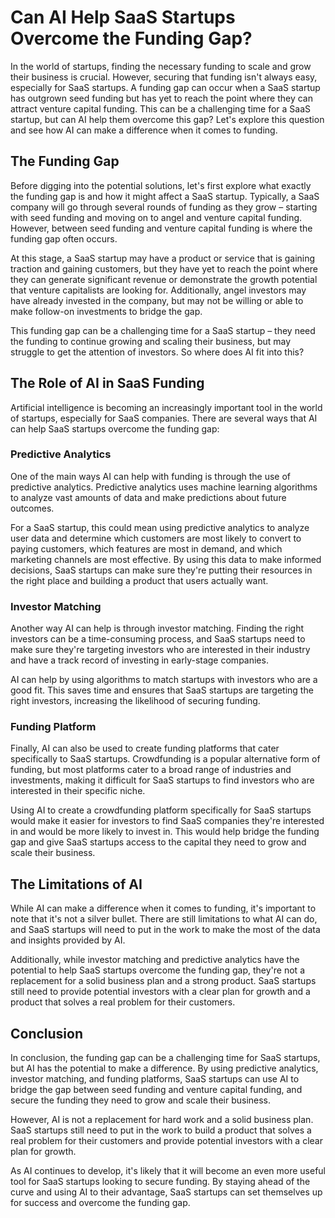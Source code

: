 # Can AI Help SaaS Startups Overcome the Funding Gap?

In the world of startups, finding the necessary funding to scale and grow their business is crucial. However, securing that funding isn't always easy, especially for SaaS startups. A funding gap can occur when a SaaS startup has outgrown seed funding but has yet to reach the point where they can attract venture capital funding. This can be a challenging time for a SaaS startup, but can AI help them overcome this gap? Let's explore this question and see how AI can make a difference when it comes to funding.

## The Funding Gap

Before digging into the potential solutions, let's first explore what exactly the funding gap is and how it might affect a SaaS startup. Typically, a SaaS company will go through several rounds of funding as they grow – starting with seed funding and moving on to angel and venture capital funding. However, between seed funding and venture capital funding is where the funding gap often occurs. 

At this stage, a SaaS startup may have a product or service that is gaining traction and gaining customers, but they have yet to reach the point where they can generate significant revenue or demonstrate the growth potential that venture capitalists are looking for. Additionally, angel investors may have already invested in the company, but may not be willing or able to make follow-on investments to bridge the gap. 

This funding gap can be a challenging time for a SaaS startup – they need the funding to continue growing and scaling their business, but may struggle to get the attention of investors. So where does AI fit into this?

## The Role of AI in SaaS Funding

Artificial intelligence is becoming an increasingly important tool in the world of startups, especially for SaaS companies. There are several ways that AI can help SaaS startups overcome the funding gap:

### Predictive Analytics

One of the main ways AI can help with funding is through the use of predictive analytics. Predictive analytics uses machine learning algorithms to analyze vast amounts of data and make predictions about future outcomes. 

For a SaaS startup, this could mean using predictive analytics to analyze user data and determine which customers are most likely to convert to paying customers, which features are most in demand, and which marketing channels are most effective. By using this data to make informed decisions, SaaS startups can make sure they're putting their resources in the right place and building a product that users actually want. 

### Investor Matching

Another way AI can help is through investor matching. Finding the right investors can be a time-consuming process, and SaaS startups need to make sure they're targeting investors who are interested in their industry and have a track record of investing in early-stage companies. 

AI can help by using algorithms to match startups with investors who are a good fit. This saves time and ensures that SaaS startups are targeting the right investors, increasing the likelihood of securing funding.

### Funding Platform

Finally, AI can also be used to create funding platforms that cater specifically to SaaS startups. Crowdfunding is a popular alternative form of funding, but most platforms cater to a broad range of industries and investments, making it difficult for SaaS startups to find investors who are interested in their specific niche. 

Using AI to create a crowdfunding platform specifically for SaaS startups would make it easier for investors to find SaaS companies they're interested in and would be more likely to invest in. This would help bridge the funding gap and give SaaS startups access to the capital they need to grow and scale their business.

## The Limitations of AI

While AI can make a difference when it comes to funding, it's important to note that it's not a silver bullet. There are still limitations to what AI can do, and SaaS startups will need to put in the work to make the most of the data and insights provided by AI.

Additionally, while investor matching and predictive analytics have the potential to help SaaS startups overcome the funding gap, they're not a replacement for a solid business plan and a strong product. SaaS startups still need to provide potential investors with a clear plan for growth and a product that solves a real problem for their customers.

## Conclusion

In conclusion, the funding gap can be a challenging time for SaaS startups, but AI has the potential to make a difference. By using predictive analytics, investor matching, and funding platforms, SaaS startups can use AI to bridge the gap between seed funding and venture capital funding, and secure the funding they need to grow and scale their business.

However, AI is not a replacement for hard work and a solid business plan. SaaS startups still need to put in the work to build a product that solves a real problem for their customers and provide potential investors with a clear plan for growth. 

As AI continues to develop, it's likely that it will become an even more useful tool for SaaS startups looking to secure funding. By staying ahead of the curve and using AI to their advantage, SaaS startups can set themselves up for success and overcome the funding gap.
